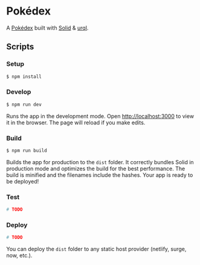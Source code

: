 # Pokédex

A [Pokédex](https://www.pokemon.com/us/pokedex/) built with [Solid](https://solidjs.com) & [urql](https://formidable.com/open-source/urql/).

## Scripts

### Setup

```bash
$ npm install
```

### Develop

```bash
$ npm run dev
```

Runs the app in the development mode. Open [http://localhost:3000](http://localhost:3000) to view it in the browser. The page will reload if you make edits.

### Build

```bash
$ npm run build
```

Builds the app for production to the `dist` folder. It correctly bundles Solid in production mode and optimizes the build for the best performance. The build is minified and the filenames include the hashes. Your app is ready to be deployed!

### Test

```bash
# TODO
```

### Deploy

```bash
# TODO
```

You can deploy the `dist` folder to any static host provider (netlify, surge, now, etc.).
